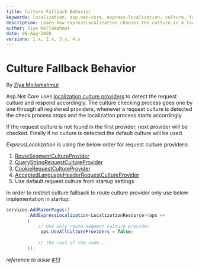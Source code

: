 ```yaml
---
title: Culture Fallback Behavior
keywords: localization, asp.net-core, express-localization, culture, fallback, behavior
description: Learn how ExpressLocalization chooses the culture in a localized Asp.Net Core web app.
author: Ziya Mollamahmut
date: 08-Aug-2020
versions: 1.x, 2.x, 3.x, 4.x
---
```


# Culture Fallback Behavior

By [Ziya Mollamahmut](https://github.com/LazZiya)

Asp.Net Core uses [localization culture providers][5] to detect the request culture and respond accordingly. The culture checking process goes one by one through all registered providers, whenever a request culture is detected the check process stops and the localization process starts accordingly.

If the request culture is not found in the first provider, next provider will be checked. Finally if no culture is detected the default culture will be used.

_ExpressLocalization_ is using the below order for request culture providers:
1) [RouteSegmentCultureProvider][6]
2) [QueryStringRequestCultureProvider][7]
3) [CookieRequestCultureProvider][3]
4) [AcceptedLanguageHeaderRequestCultureProvider][4]
5) Use default request culture from startup settings

In order to restrict culture fallback to route culture provider only use below implementation in startup:
````csharp
services.AddRazorPages()
        .AddExpressLocalization<LocalizationResource>(ops =>
        {
            // Use only route segment culture provider
             ops.UseAllCultureProviders = false;
               
            // the rest of the code...
        });
````
_reference to issue [#13][8]_

[6]: https://github.com/LazZiya/ExpressLocalization/blob/master/LazZiya.ExpressLocalization/RouteSegmentCultureProvider.cs
[7]: https://docs.microsoft.com/en-us/dotnet/api/microsoft.aspnetcore.localization.querystringrequestcultureprovider
[3]: https://docs.microsoft.com/en-us/dotnet/api/microsoft.aspnetcore.localization.cookierequestcultureprovider
[4]: https://docs.microsoft.com/en-us/dotnet/api/microsoft.aspnetcore.localization.acceptlanguageheaderrequestcultureprovider
[5]: https://docs.microsoft.com/en-us/aspnet/core/fundamentals/localization-extensibility?view=aspnetcore-3.1#localization-culture-providers
[8]: https://github.com/LazZiya/ExpressLocalization/issues/13
